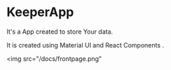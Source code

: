 # KeeperApp
It's a App created to store Your data.


It is created using Material UI and React Components .

<img src="/docs/frontpage.png"

